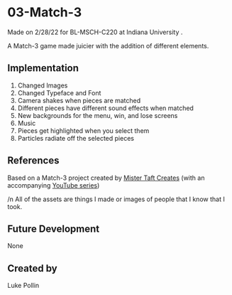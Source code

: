 # 03-Match-3
Made on 2/28/22 for BL-MSCH-C220 at Indiana University .

A Match-3 game made juicier with the addition of different elements.

## Implementation
1. Changed Images
2. Changed Typeface and Font
3. Camera shakes when pieces are matched
4. Different pieces have different sound effects when matched
5. New backgrounds for the menu, win, and lose screens
6. Music
7. Pieces get highlighted when you select them
8. Particles radiate off the selected pieces


## References
Based on a Match-3 project created by [Mister Taft Creates](https://github.com/mistertaftcreates/Godot_match_3) (with an accompanying [YouTube series](https://www.youtube.com/playlist?list=PL4vbr3u7UKWqwQlvwvgNcgDL1p_3hcNn2))

/n All of the assets are things I made or images of people that I know that I took.

## Future Development
None

## Created by
Luke Pollin
